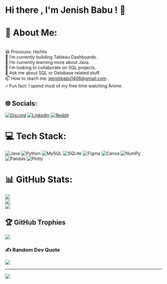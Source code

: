 # Hi there , I'm Jenish Babu ! 👋

# 💫 About Me:
<br>    😄 Pronouns: He/His<br>    🔭 I’m currently building Tableau Dashboards.<br>    🌱 I’m currently learning more about Java.<br>    👯 I’m looking to collaborate on SQL projects.<br>    💬 Ask me about SQL or Database related stuff.<br>    📫 How to reach me: jenishbabu1406@gmail.com .<br>    ⚡ Fun fact: I spend most of my free time watching Anime.<br>


## 🌐 Socials:
[![Discord](https://img.shields.io/badge/Discord-%237289DA.svg?logo=discord&logoColor=white)](htttps://discord.gg/Shinra#9209) [![LinkedIn](https://img.shields.io/badge/LinkedIn-%230077B5.svg?logo=linkedin&logoColor=white)](https://linkedin.com/in/https://www.linkedin.com/in/jenish-babu-t-v-ab3598205/) [![Reddit](https://img.shields.io/badge/Reddit-%23FF4500.svg?logo=Reddit&logoColor=white)](https://reddit.com/user/JenishBab) 

# 💻 Tech Stack:
![Java](https://img.shields.io/badge/java-%23ED8B00.svg?style=for-the-badge&logo=java&logoColor=white) ![Python](https://img.shields.io/badge/python-3670A0?style=for-the-badge&logo=python&logoColor=ffdd54) ![MySQL](https://img.shields.io/badge/mysql-%2300f.svg?style=for-the-badge&logo=mysql&logoColor=white) ![SQLite](https://img.shields.io/badge/sqlite-%2307405e.svg?style=for-the-badge&logo=sqlite&logoColor=white) 	![Figma](https://img.shields.io/badge/figma-%23F24E1E.svg?style=for-the-badge&logo=figma&logoColor=white) ![Canva](https://img.shields.io/badge/Canva-%2300C4CC.svg?style=for-the-badge&logo=Canva&logoColor=white) ![NumPy](https://img.shields.io/badge/numpy-%23013243.svg?style=for-the-badge&logo=numpy&logoColor=white) ![Pandas](https://img.shields.io/badge/pandas-%23150458.svg?style=for-the-badge&logo=pandas&logoColor=white) ![Plotly](https://img.shields.io/badge/Plotly-%233F4F75.svg?style=for-the-badge&logo=plotly&logoColor=white)
# 📊 GitHub Stats:
![](https://github-readme-stats.vercel.app/api?username=JenishBabu&theme=highcontrast&hide_border=false&include_all_commits=true&count_private=false)<br/>
![](https://github-readme-streak-stats.herokuapp.com/?user=JenishBabu&theme=highcontrast&hide_border=false)<br/>
![](https://github-readme-stats.vercel.app/api/top-langs/?username=JenishBabu&theme=highcontrast&hide_border=false&include_all_commits=true&count_private=false&layout=compact)

## 🏆 GitHub Trophies
![](https://github-profile-trophy.vercel.app/?username=JenishBabu&theme=radical&no-frame=false&no-bg=false&margin-w=4)

### ✍️ Random Dev Quote
![](https://quotes-github-readme.vercel.app/api?type=horizontal&theme=radical)

---
[![](https://visitcount.itsvg.in/api?id=JenishBabu&icon=0&color=0)](https://visitcount.itsvg.in)
